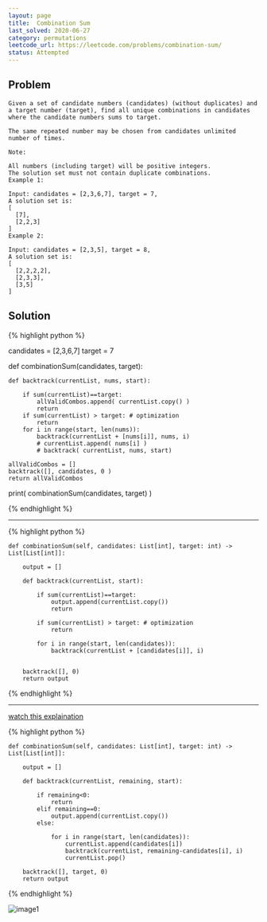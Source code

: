 ```yaml
---
layout: page
title:  Combination Sum
last_solved: 2020-06-27
category: permutations
leetcode_url: https://leetcode.com/problems/combination-sum/
status: Attempted
---
```


Problem
-------

```
Given a set of candidate numbers (candidates) (without duplicates) and a target number (target), find all unique combinations in candidates where the candidate numbers sums to target.

The same repeated number may be chosen from candidates unlimited number of times.

Note:

All numbers (including target) will be positive integers.
The solution set must not contain duplicate combinations.
Example 1:

Input: candidates = [2,3,6,7], target = 7,
A solution set is:
[
  [7],
  [2,2,3]
]
Example 2:

Input: candidates = [2,3,5], target = 8,
A solution set is:
[
  [2,2,2,2],
  [2,3,3],
  [3,5]
]

```

Solution
----------

{% highlight python %}

candidates = [2,3,6,7]
target = 7

def combinationSum(candidates, target):
    
    def backtrack(currentList, nums, start):
        
        if sum(currentList)==target:
            allValidCombos.append( currentList.copy() )
            return 
        if sum(currentList) > target: # optimization
            return
        for i in range(start, len(nums)):
            backtrack(currentList + [nums[i]], nums, i)
            # currentList.append( nums[i] )
            # backtrack( currentList, nums, start)
    
    allValidCombos = []
    backtrack([], candidates, 0 )
    return allValidCombos

print( combinationSum(candidates, target) )

{% endhighlight %}

______________

{% highlight python %}

    def combinationSum(self, candidates: List[int], target: int) -> List[List[int]]:
        
        output = []
        
        def backtrack(currentList, start):
            
            if sum(currentList)==target:
                output.append(currentList.copy())
                return
            
            if sum(currentList) > target: # optimization
                return
            
            for i in range(start, len(candidates)):
                backtrack(currentList + [candidates[i]], i)
            
        
        backtrack([], 0)
        return output

{% endhighlight %}


____________


[watch this explaination](https://www.youtube.com/watch?v=irFtGMLbf-s)

{% highlight python %}

    def combinationSum(self, candidates: List[int], target: int) -> List[List[int]]:
        
        output = []
        
        def backtrack(currentList, remaining, start):
        
            if remaining<0:
                return
            elif remaining==0:
                output.append(currentList.copy())
            else:
            
                for i in range(start, len(candidates)):
                    currentList.append(candidates[i])
                    backtrack(currentList, remaining-candidates[i], i)
                    currentList.pop()

        backtrack([], target, 0)
        return output

{% endhighlight %}

![image1]()